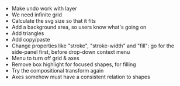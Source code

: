 - Make undo work with layer
- We need infinite grid
- Calculate the svg size so that it fits
- Add a background area, so users know what's going on
- Add triangles
- Add copy/paste
- Change properties like "stroke", "stroke-width" and "fill": go for the side-panel first, before drop-down context menu
- Menu to turn off grid & axes
- Remove box highlight for focused shapes, for filling
- Try the compositional transform again
- Axes somehow must have a consistent relation to shapes
